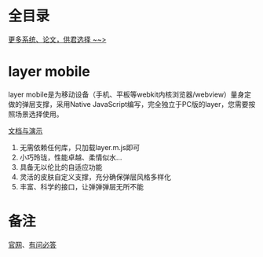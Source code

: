 # 全目录

[更多系统、论文，供君选择 ~~>](https://www.yuque.com/wisebit/blog)
﻿
# layer mobile
layer mobile是为移动设备（手机、平板等webkit内核浏览器/webview）量身定做的弹层支撑，采用Native JavaScript编写，完全独立于PC版的layer，您需要按照场景选择使用。

[文档与演示](http://sentsin.com/layui/layer/)   

1. 无需依赖任何库，只加载layer.m.js即可
2. 小巧玲珑，性能卓越、柔情似水…
3. 具备无以伦比的自适应功能
4. 灵活的皮肤自定义支撑，充分确保弹层风格多样化
5. 丰富、科学的接口，让弹弹弹层无所不能

# 备注
[官网](http://sentsin.com/layui/layer/)、[有问必答](http://say.sentsin.com/home-48.html)
